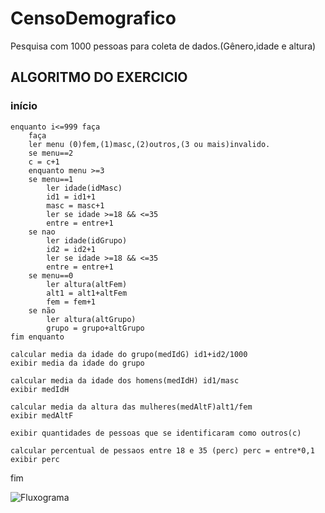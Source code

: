 # CensoDemografico
Pesquisa com 1000 pessoas para coleta de dados.(Gênero,idade e altura)
##  ALGORITMO DO EXERCICIO
###  início
	enquanto i<=999 faça
		faça
		ler menu (0)fem,(1)masc,(2)outros,(3 ou mais)invalido.
		se menu==2
		c = c+1		
		enquanto menu >=3
		se menu==1
			ler idade(idMasc) 
			id1 = id1+1
			masc = masc+1
			ler se idade >=18 && <=35
			entre = entre+1
		se nao
			ler idade(idGrupo)
			id2 = id2+1
			ler se idade >=18 && <=35
			entre = entre+1
		se menu==0
			ler altura(altFem)
			alt1 = alt1+altFem
			fem = fem+1
		se não
			ler altura(altGrupo)
			grupo = grupo+altGrupo
	fim enquanto
	
	calcular media da idade do grupo(medIdG) id1+id2/1000
	exibir media da idade do grupo
	
	calcular media da idade dos homens(medIdH) id1/masc
	exibir medIdH
	
	calcular media da altura das mulheres(medAltF)alt1/fem
	exibir medAltF
	
	exibir quantidades de pessoas que se identificaram como outros(c)
	
	calcular percentual de pessaos entre 18 e 35 (perc) perc = entre*0,1
	exibir perc
fim	 

![Fluxograma](https://user-images.githubusercontent.com/64235507/168479934-539d91c4-1325-4372-9bdc-14c7c32bdfa7.png)
